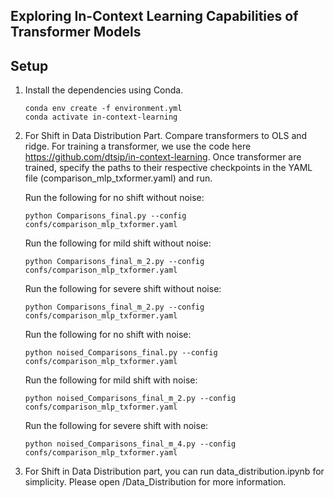 
## Exploring In-Context Learning Capabilities of Transformer Models



## Setup

1. Install the dependencies using Conda. 

    ```
    conda env create -f environment.yml
    conda activate in-context-learning
    ```

2. For Shift in Data Distribution Part. Compare transformers to OLS and ridge. For training a transformer, we use the code here https://github.com/dtsip/in-context-learning. Once transformer are trained, specify the paths to their respective checkpoints in the YAML file (comparison_mlp_txformer.yaml) and run.

   
    Run the following for no shift without noise:
    ```
    python Comparisons_final.py --config confs/comparison_mlp_txformer.yaml
    ```
    Run the following for mild shift without noise:
    ```
    python Comparisons_final_m_2.py --config confs/comparison_mlp_txformer.yaml
    ```
    Run the following for severe shift without noise:
    ```
    python Comparisons_final_m_2.py --config confs/comparison_mlp_txformer.yaml
    ```
    Run the following for no shift with noise:
    ```
    python noised_Comparisons_final.py --config confs/comparison_mlp_txformer.yaml
    ```
    Run the following for mild shift with noise:
    ```
    python noised_Comparisons_final_m_2.py --config confs/comparison_mlp_txformer.yaml
    ```
    Run the following for severe shift with noise:
    ```
    python noised_Comparisons_final_m_4.py --config confs/comparison_mlp_txformer.yaml
    ```
4. For Shift in Data Distribution part, you can run data_distribution.ipynb for simplicity. Please open /Data_Distribution for more information.
    
